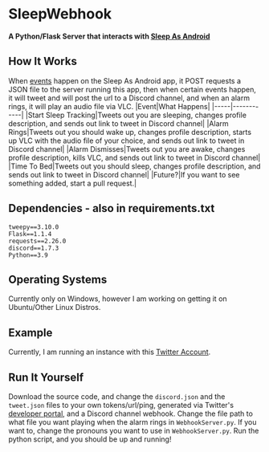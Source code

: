 # SleepWebhook
**A Python/Flask Server that interacts with [Sleep As Android](https://play.google.com/store/apps/details?id=com.urbandroid.sleep)**
## How It Works
When [events](https://docs.sleep.urbandroid.org/services/automation.html#events) happen on the Sleep As Android app, it POST requests a JSON file to the server running this app, then when certain events happen, it will tweet and will post the url to a Discord channel, and when an alarm rings, it will play an audio file via VLC.
|Event|What Happens|
|-----|------------|
|Start Sleep Tracking|Tweets out you are sleeping, changes profile description, and sends out link to tweet in Discord channel|
|Alarm Rings|Tweets out you should wake up, changes profile description, starts up VLC with the audio file of your choice, and sends out link to tweet in Discord channel|
|Alarm Dismisses|Tweets out you are awake, changes profile description, kills VLC, and sends out link to tweet in Discord channel|
|Time To Bed|Tweets out you should sleep, changes profile description, and sends out link to tweet in Discord channel|
|Future?|If you want to see something added, start a pull request.|
## Dependencies - also in requirements.txt
```
tweepy==3.10.0
Flask==1.1.4
requests==2.26.0
discord==1.7.3
Python==3.9
```
## Operating Systems
Currently only on Windows, however I am working on getting it on Ubuntu/Other Linux Distros.
## Example
Currently, I am running an instance with this [Twitter Account](https://twitter.com/gahtvsleepsched "gahtv's sleep schedule").
## Run It Yourself
Download the source code, and change the `discord.json` and the `tweet.json` files to your own tokens/url/ping, generated via Twitter's [developer portal](https://developer.twitter.com), and a Discord channel webhook. Change the file path to what file you want playing when the alarm rings in `WebhookServer.py`. If you want to, change the pronouns you want to use in `WebhookServer.py`. Run the python script, and you should be up and running!
